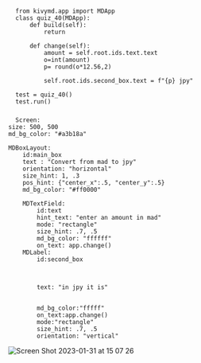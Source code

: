 ###
      from kivymd.app import MDApp
      class quiz_40(MDApp):
          def build(self):
              return

          def change(self):
              amount = self.root.ids.text.text
              o=int(amount)
              p= round(o*12.56,2)

              self.root.ids.second_box.text = f"{p} jpy"

      test = quiz_40()
      test.run()
###
      Screen:
    size: 500, 500
    md_bg_color: "#a3b18a"

    MDBoxLayout:
        id:main_box
        text : "Convert from mad to jpy"
        orientation: "horizontal"
        size_hint: 1, .3
        pos_hint: {"center_x":.5, "center_y":.5}
        md_bg_color: "#ff0000"

        MDTextField:
            id:text
            hint_text: "enter an amount in mad"
            mode: "rectangle"
            size_hint: .7, .5
            md_bg_color: "ffffff"
            on_text: app.change()
        MDLabel:
            id:second_box



            text: "in jpy it is"


            md_bg_color:"fffff"
            on_text:app.change()
            mode:"rectangle"
            size_hint: .7, .5
            orientation: "vertical"


![Screen Shot 2023-01-31 at 15 07 26](https://user-images.githubusercontent.com/112072887/215679967-3de18d82-e0c3-4aca-9e25-c4ab29ee5ea9.png)
